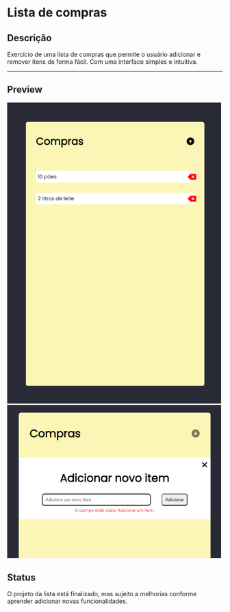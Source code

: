 # Lista de compras

## Descrição 
<p> Exercício de uma lista de compras que permite o usuário adicionar e remover itens de forma fácil. Com uma interface simples e intuitiva.</p>
<hr>

## Preview 

<img width="500" src="lista-compra.png">

<img width="500" src="lista-add.png">


## Status
<p>O projeto da lista está finalizado, mas sujeito a melhorias conforme aprender adicionar novas funcionalidades. </p>
